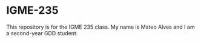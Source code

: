 # IGME-235
This repository is for the IGME 235 class.
My name is Mateo Alves and I am a second-year GDD student.
